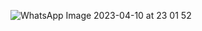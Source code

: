 ![WhatsApp Image 2023-04-10 at 23 01 52](https://user-images.githubusercontent.com/83288606/230957807-ce443188-198e-484d-8780-a6f23dd0992d.jpeg)
